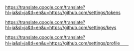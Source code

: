 
https://translate.google.com/translate?hl=ja&sl=ja&tl=en&u=https://github.com/settings/tokens


https://translate.google.com/translate?hl=ja&sl=ja&tl=en&u=https://github.com/settings/keys




https://translate.google.com/translate?hl=ja&sl=ja&tl=en&u=https://github.com/settings/profile　　




